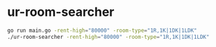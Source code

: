 # ur-room-searcher

```bash
go run main.go -rent-high="80000" -room-type="1R,1K|1DK|1LDK"
./ur-room-searcher -rent-high="80000" -room-type="1R,1K|1DK|1LDK"
```
